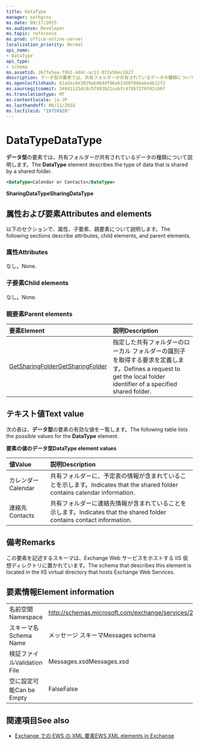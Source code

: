 ```yaml
---
title: DataType
manager: sethgros
ms.date: 09/17/2015
ms.audience: Developer
ms.topic: reference
ms.prod: office-online-server
localization_priority: Normal
api_name:
- DataType
api_type:
- schema
ms.assetid: 267fe5aa-f9b1-4d4c-ac11-0f2e50ec2627
description: データ型の要素では、共有フォルダーが共有されているデータの種類について説明します。
ms.openlocfilehash: b1adac8e3029abd64df96ab1560706babe4b12f2
ms.sourcegitcommit: 34041125dc8c5f993b21cebfc4f8b72f0fd2cb6f
ms.translationtype: MT
ms.contentlocale: ja-JP
ms.lasthandoff: 06/11/2018
ms.locfileid: "19759920"
---
```

# <a name="datatype"></a><span data-ttu-id="f9f75-103">DataType</span><span class="sxs-lookup"><span data-stu-id="f9f75-103">DataType</span></span>

<span data-ttu-id="f9f75-104">**データ型**の要素では、共有フォルダーが共有されているデータの種類について説明します。</span><span class="sxs-lookup"><span data-stu-id="f9f75-104">The **DataType** element describes the type of data that is shared by a shared folder.</span></span> 
  
```xml
<DataType>Calendar or Contacts</DataType>
```

<span data-ttu-id="f9f75-105">**SharingDataType**</span><span class="sxs-lookup"><span data-stu-id="f9f75-105">**SharingDataType**</span></span>

## <a name="attributes-and-elements"></a><span data-ttu-id="f9f75-106">属性および要素</span><span class="sxs-lookup"><span data-stu-id="f9f75-106">Attributes and elements</span></span>

<span data-ttu-id="f9f75-107">以下のセクションで、属性、子要素、親要素について説明します。</span><span class="sxs-lookup"><span data-stu-id="f9f75-107">The following sections describe attributes, child elements, and parent elements.</span></span>
  
### <a name="attributes"></a><span data-ttu-id="f9f75-108">属性</span><span class="sxs-lookup"><span data-stu-id="f9f75-108">Attributes</span></span>

<span data-ttu-id="f9f75-109">なし。</span><span class="sxs-lookup"><span data-stu-id="f9f75-109">None.</span></span>
  
### <a name="child-elements"></a><span data-ttu-id="f9f75-110">子要素</span><span class="sxs-lookup"><span data-stu-id="f9f75-110">Child elements</span></span>

<span data-ttu-id="f9f75-111">なし。</span><span class="sxs-lookup"><span data-stu-id="f9f75-111">None.</span></span>
  
### <a name="parent-elements"></a><span data-ttu-id="f9f75-112">親要素</span><span class="sxs-lookup"><span data-stu-id="f9f75-112">Parent elements</span></span>

|<span data-ttu-id="f9f75-113">**要素**</span><span class="sxs-lookup"><span data-stu-id="f9f75-113">**Element**</span></span>|<span data-ttu-id="f9f75-114">**説明**</span><span class="sxs-lookup"><span data-stu-id="f9f75-114">**Description**</span></span>|
|:-----|:-----|
|[<span data-ttu-id="f9f75-115">GetSharingFolder</span><span class="sxs-lookup"><span data-stu-id="f9f75-115">GetSharingFolder</span></span>](getsharingfolder.md) <br/> |<span data-ttu-id="f9f75-116">指定した共有フォルダーのローカル フォルダーの識別子を取得する要求を定義します。</span><span class="sxs-lookup"><span data-stu-id="f9f75-116">Defines a request to get the local folder identifier of a specified shared folder.</span></span>  <br/> |
   
## <a name="text-value"></a><span data-ttu-id="f9f75-117">テキスト値</span><span class="sxs-lookup"><span data-stu-id="f9f75-117">Text value</span></span>

<span data-ttu-id="f9f75-118">次の表は、**データ型**の要素の有効な値を一覧します。</span><span class="sxs-lookup"><span data-stu-id="f9f75-118">The following table lists the possible values for the **DataType** element.</span></span> 
  
<span data-ttu-id="f9f75-119">**要素の値のデータ型**</span><span class="sxs-lookup"><span data-stu-id="f9f75-119">**DataType element values**</span></span>

|<span data-ttu-id="f9f75-120">**値**</span><span class="sxs-lookup"><span data-stu-id="f9f75-120">**Value**</span></span>|<span data-ttu-id="f9f75-121">**説明**</span><span class="sxs-lookup"><span data-stu-id="f9f75-121">**Description**</span></span>|
|:-----|:-----|
|<span data-ttu-id="f9f75-122">カレンダー</span><span class="sxs-lookup"><span data-stu-id="f9f75-122">Calendar</span></span>  <br/> |<span data-ttu-id="f9f75-123">共有フォルダーに、予定表の情報が含まれていることを示します。</span><span class="sxs-lookup"><span data-stu-id="f9f75-123">Indicates that the shared folder contains calendar information.</span></span>  <br/> |
|<span data-ttu-id="f9f75-124">連絡先</span><span class="sxs-lookup"><span data-stu-id="f9f75-124">Contacts</span></span>  <br/> |<span data-ttu-id="f9f75-125">共有フォルダーに連絡先情報が含まれていることを示します。</span><span class="sxs-lookup"><span data-stu-id="f9f75-125">Indicates that the shared folder contains contact information.</span></span>  <br/> |
   
## <a name="remarks"></a><span data-ttu-id="f9f75-126">備考</span><span class="sxs-lookup"><span data-stu-id="f9f75-126">Remarks</span></span>

<span data-ttu-id="f9f75-127">この要素を記述するスキーマは、Exchange Web サービスをホストする IIS 仮想ディレクトリに置かれています。</span><span class="sxs-lookup"><span data-stu-id="f9f75-127">The schema that describes this element is located in the IIS virtual directory that hosts Exchange Web Services.</span></span>
  
## <a name="element-information"></a><span data-ttu-id="f9f75-128">要素情報</span><span class="sxs-lookup"><span data-stu-id="f9f75-128">Element information</span></span>

|||
|:-----|:-----|
|<span data-ttu-id="f9f75-129">名前空間</span><span class="sxs-lookup"><span data-stu-id="f9f75-129">Namespace</span></span>  <br/> |http://schemas.microsoft.com/exchange/services/2006/messages  <br/> |
|<span data-ttu-id="f9f75-130">スキーマ名</span><span class="sxs-lookup"><span data-stu-id="f9f75-130">Schema Name</span></span>  <br/> |<span data-ttu-id="f9f75-131">メッセージ スキーマ</span><span class="sxs-lookup"><span data-stu-id="f9f75-131">Messages schema</span></span>  <br/> |
|<span data-ttu-id="f9f75-132">検証ファイル</span><span class="sxs-lookup"><span data-stu-id="f9f75-132">Validation File</span></span>  <br/> |<span data-ttu-id="f9f75-133">Messages.xsd</span><span class="sxs-lookup"><span data-stu-id="f9f75-133">Messages.xsd</span></span>  <br/> |
|<span data-ttu-id="f9f75-134">空に設定可能</span><span class="sxs-lookup"><span data-stu-id="f9f75-134">Can be Empty</span></span>  <br/> |<span data-ttu-id="f9f75-135">False</span><span class="sxs-lookup"><span data-stu-id="f9f75-135">False</span></span>  <br/> |
   
## <a name="see-also"></a><span data-ttu-id="f9f75-136">関連項目</span><span class="sxs-lookup"><span data-stu-id="f9f75-136">See also</span></span>

- [<span data-ttu-id="f9f75-137">Exchange での EWS の XML 要素</span><span class="sxs-lookup"><span data-stu-id="f9f75-137">EWS XML elements in Exchange</span></span>](ews-xml-elements-in-exchange.md)

